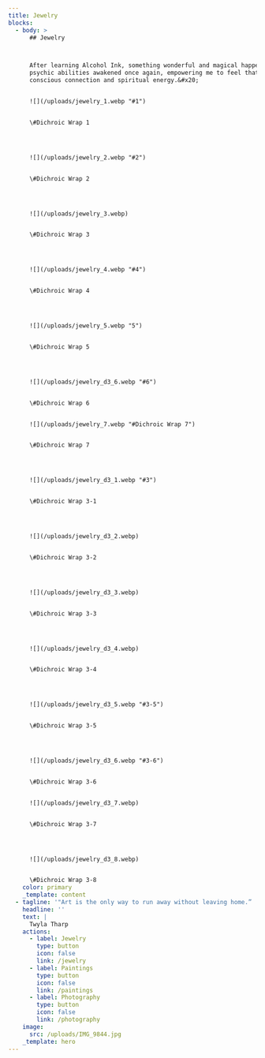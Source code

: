 ```yaml
---
title: Jewelry
blocks:
  - body: >
      ## Jewelry



      After learning Alcohol Ink, something wonderful and magical happened! My
      psychic abilities awakened once again, empowering me to feel that cosmic
      conscious connection and spiritual energy.&#x20;


      ![](/uploads/jewelry_1.webp "#1")


      \#Dichroic Wrap 1




      ![](/uploads/jewelry_2.webp "#2")


      \#Dichroic Wrap 2




      ![](/uploads/jewelry_3.webp)


      \#Dichroic Wrap 3




      ![](/uploads/jewelry_4.webp "#4")


      \#Dichroic Wrap 4




      ![](/uploads/jewelry_5.webp "5")


      \#Dichroic Wrap 5




      ![](/uploads/jewelry_d3_6.webp "#6")


      \#Dichroic Wrap 6


      ![](/uploads/jewelry_7.webp "#Dichroic Wrap 7")


      \#Dichroic Wrap 7




      ![](/uploads/jewelry_d3_1.webp "#3")


      \#Dichroic Wrap 3-1




      ![](/uploads/jewelry_d3_2.webp)


      \#Dichroic Wrap 3-2




      ![](/uploads/jewelry_d3_3.webp)


      \#Dichroic Wrap 3-3




      ![](/uploads/jewelry_d3_4.webp)


      \#Dichroic Wrap 3-4




      ![](/uploads/jewelry_d3_5.webp "#3-5")


      \#Dichroic Wrap 3-5




      ![](/uploads/jewelry_d3_6.webp "#3-6")


      \#Dichroic Wrap 3-6


      ![](/uploads/jewelry_d3_7.webp)


      \#Dichroic Wrap 3-7




      ![](/uploads/jewelry_d3_8.webp)


      \#Dichroic Wrap 3-8
    color: primary
    _template: content
  - tagline: '"Art is the only way to run away without leaving home.” '
    headline: ''
    text: |
      Twyla Tharp
    actions:
      - label: Jewelry
        type: button
        icon: false
        link: /jewelry
      - label: Paintings
        type: button
        icon: false
        link: /paintings
      - label: Photography
        type: button
        icon: false
        link: /photography
    image:
      src: /uploads/IMG_9844.jpg
    _template: hero
---
```
















